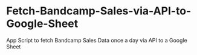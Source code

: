 # Fetch-Bandcamp-Sales-via-API-to-Google-Sheet
App Script to fetch Bandcamp Sales Data once a day via API to a Google Sheet
